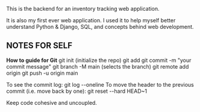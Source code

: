 This is the backend for an inventory tracking web application.

It is also my first ever web application. I used it to help myself better understand Python & Django, SQL, and concepts behind web development.



## NOTES FOR SELF
**How to guide for Git**
git init (initialize the repo)
git add 
git commit -m "your commit message"
git branch -M main (selects the branch)
git remote add origin <link to repo>
git push -u origin main

To see the commit log:
git log --oneline
To move the header to the previous commit (i.e. move back by one):
git reset --hard HEAD~1

Keep code cohesive and uncoupled.
